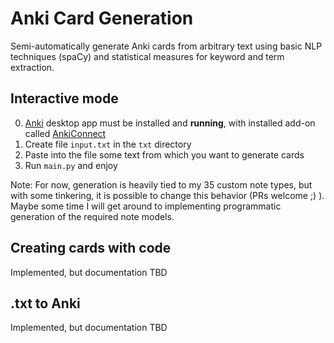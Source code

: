 # Anki Card Generation

Semi-automatically generate Anki cards from arbitrary text using basic NLP techniques (spaCy) and statistical measures for keyword and term extraction.

## Interactive mode

0. [Anki](https://apps.ankiweb.net/) desktop app must be installed and **running**, with installed add-on called [AnkiConnect](https://ankiweb.net/shared/info/2055492159)
1. Create file `input.txt` in the `txt` directory
2. Paste into the file some text from which you want to generate cards
3. Run `main.py` and enjoy

Note: For now, generation is heavily tied to my 35 custom note types, but with some tinkering, it is possible to change this behavior (PRs welcome ;) ). Maybe some time I will get around to implementing programmatic generation of the required note models.

## Creating cards with code

Implemented, but documentation TBD

## .txt to Anki 

Implemented, but documentation TBD
